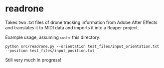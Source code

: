 # readrone

Takes two .txt files of drone tracking information from Adobe After Effects and translates it to MIDI data and imports it into a Reaper project.

Example usage, assuming `cwd` = this directory:

```
python src/readrone.py --orientation test_files/input_orientation.txt --position test_files/input_position.txt
```

Still very much in progress!
